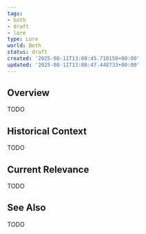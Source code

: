 ```yaml
---
tags:
- both
- draft
- lore
type: Lore
world: Both
status: draft
created: '2025-08-11T13:08:45.710150+00:00'
updated: '2025-08-11T13:08:47.448733+00:00'
---
```



## Overview

TODO
## Historical Context

TODO
## Current Relevance

TODO
## See Also

TODO
